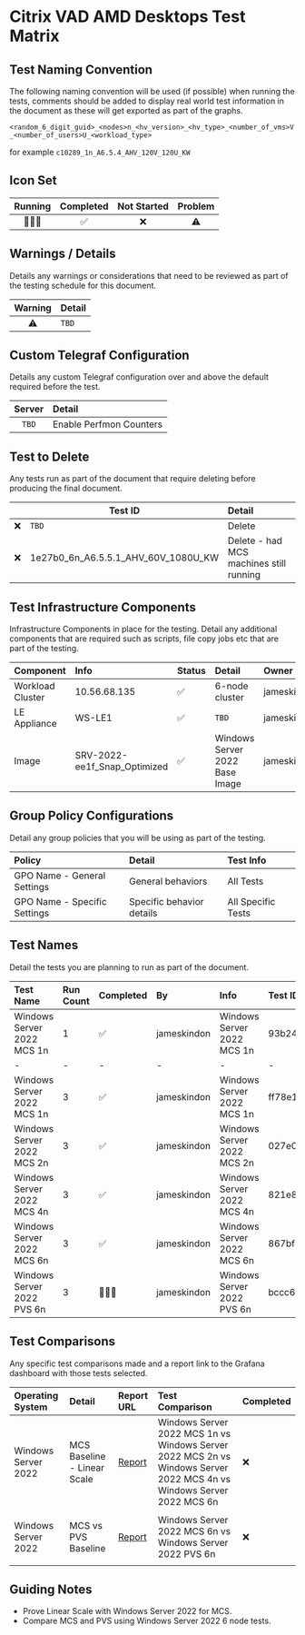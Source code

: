 # Citrix VAD AMD Desktops Test Matrix

## Test Naming Convention

The following naming convention will be used (if possible) when running the tests, comments should be added to display real world test information in the document as these will get exported as part of the graphs.

``<random_6_digit_guid>_<nodes>n_<hv_version>_<hv_type>_<number_of_vms>V_<number_of_users>U_<workload_type>``

for example ``c10289_1n_A6.5.4_AHV_120V_120U_KW``

## Icon Set

| Running | Completed | Not Started | Problem |
| :---: | :---: | :---: | :---: |
| 🏃🏻‍♂️ | ✅ | ❌ | ⚠️ |

## Warnings / Details

Details any warnings or considerations that need to be reviewed as part of the testing schedule for this document.

| Warning | Detail |
| :---: | :--- |
| ⚠️ | `TBD`|

## Custom Telegraf Configuration

Details any custom Telegraf configuration over and above the default required before the test.

| Server | Detail |
| :---: | :--- |
| `TBD` | Enable Perfmon Counters |

## Test to Delete

Any tests run as part of the document that require deleting before producing the final document.

| | Test ID | Detail |
| :---: | --- | :--- |
| ❌ | `TBD` | Delete |
| ❌ | 1e27b0_6n_A6.5.5.1_AHV_60V_1080U_KW | Delete - had MCS machines still running |

## Test Infrastructure Components

Infrastructure Components in place for the testing. Detail any additional components that are required such as scripts, file copy jobs etc that are part of the testing.

| Component | Info | Status | Detail | Owner | Tested | 
| :-- | :-- | :-- | :-- | :-- | :-- |
| Workload Cluster | 10.56.68.135 | ✅ | 6-node cluster | jameskindon | ✅ |
| LE Appliance | WS-LE1 | ✅ | `TBD` | jameskindon |  ✅ |
| Image | SRV-2022-ee1f_Snap_Optimized | ✅ | Windows Server 2022 Base Image | jameskindon | ✅ |

## Group Policy Configurations

Detail any group policies that you will be using as part of the testing.

| Policy | Detail | Test Info |
| :-- | :-- | :-- |
| GPO Name - General Settings | General behaviors | All Tests |
| GPO Name - Specific Settings | Specific behavior details | All Specific Tests |

## Test Names

Detail the tests you are planning to run as part of the document.

| Test Name | Run Count | Completed | By | Info | Test ID | Comment |
| :-- | :-- | :-- | :-- | :-- | :-- | :-- |
| Windows Server 2022 MCS 1n | 1 | ✅ | jameskindon | Windows Server 2022 MCS 1n | 93b24b_1n_A6.5.5.1_AHV_10V_180U_KW | ws2022_amd_mcs_1n_A6.5.5_AHV_10V_180U_KW_dt |
| - | - | - | - | - | - | - |
| Windows Server 2022 MCS 1n | 3 | ✅ | jameskindon | Windows Server 2022 MCS 1n | ff78e1_1n_A6.5.5.1_AHV_10V_180U_KW | ws2022_amd_mcs_1n_A6.5.5_AHV_10V_180U_KW |
| Windows Server 2022 MCS 2n | 3 | ✅ | jameskindon | Windows Server 2022 MCS 2n | 027e07_2n_A6.5.5.1_AHV_20V_360U_KW | ws2022_amd_mcs_2n_A6.5.5_AHV_20V_360U_KW |
| Windows Server 2022 MCS 4n | 3 | ✅ | jameskindon | Windows Server 2022 MCS 4n | 821e80_4n_A6.5.5.1_AHV_40V_720U_KW | ws2022_amd_mcs_4n_A6.5.5_AHV_40V_720U_KW |
| Windows Server 2022 MCS 6n | 3 | ✅ | jameskindon | Windows Server 2022 MCS 6n | 867bf4_6n_A6.5.5.1_AHV_60V_1080U_KW | ws2022_amd_mcs_6n_A6.5.5_AHV_60V_1080U_KW |
| Windows Server 2022 PVS 6n | 3 | 🏃🏻‍♂️ | jameskindon | Windows Server 2022 PVS 6n | bccc6c_6n_A6.5.5.1_AHV_60V_1080U_KW | ws2022_amd_pvs_6n_A6.5.5_AHV_xV_xU_KW |

## Test Comparisons

Any specific test comparisons made and a report link to the Grafana dashboard with those tests selected.

| Operating System | Detail | Report URL | Test Comparison | Completed |
| :-- | :-- | :-- | :-- | :-- |
| Windows Server 2022 | MCS Baseline - Linear Scale | [Report](http://10.57.64.101:3000/d/N5tnL9EVk/login-documents-v3?orgId=1&var-Bucketname=LoginDocuments&var-Bootbucket=BootBucket&var-Year=2024&var-Month=04&var-Month=05&var-Month=03&var-DocumentName=RA-2020-Len-AMD&var-Run=867bf4_6n_A6.5.5.1_AHV_60V_1080U_KW_Run2&var-Run=027e07_2n_A6.5.5.1_AHV_20V_360U_KW_Run2&var-Run=821e80_4n_A6.5.5.1_AHV_40V_720U_KW_Run2&var-Run=ff78e1_1n_A6.5.5.1_AHV_10V_180U_KW_Run2&var-Naming=Comment&var-Comment=ws2022_amd_mcs_6n_A6.5.5_AHV_60V_1080U_KW&var-Comment=ws2022_amd_mcs_4n_A6.5.5_AHV_40V_720U_KW&var-Comment=ws2022_amd_mcs_2n_A6.5.5_AHV_20V_360U_KW&var-Comment=ws2022_amd_mcs_1n_A6.5.5_AHV_10V_180U_KW&var-Testname=867bf4_6n_A6.5.5.1_AHV_60V_1080U_KW&var-Testname=027e07_2n_A6.5.5.1_AHV_20V_360U_KW&var-Testname=821e80_4n_A6.5.5.1_AHV_40V_720U_KW&var-Testname=ff78e1_1n_A6.5.5.1_AHV_10V_180U_KW) | Windows Server 2022 MCS 1n vs Windows Server 2022 MCS 2n vs Windows Server 2022 MCS 4n vs Windows Server 2022 MCS 6n | ❌ |
| | | | |
| Windows Server 2022 | MCS vs PVS Baseline | [Report]() | Windows Server 2022 MCS 6n vs Windows Server 2022 PVS 6n | ❌ |
| | | | |

## Guiding Notes

- Prove Linear Scale with Windows Server 2022 for MCS.
- Compare MCS and PVS using Windows Server 2022 6 node tests.


